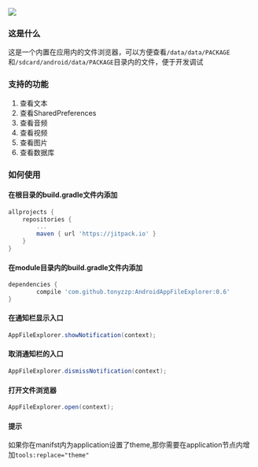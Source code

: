 [![](https://jitpack.io/v/tonyzzp/AndroidAppFileExplorer.svg)](https://jitpack.io/#tonyzzp/AndroidAppFileExplorer)

### 这是什么
这是一个内置在应用内的文件浏览器，可以方便查看`/data/data/PACKAGE`和`/sdcard/android/data/PACKAGE`目录内的文件，便于开发调试


### 支持的功能
1. 查看文本
2. 查看SharedPreferences
3. 查看音频
4. 查看视频
5. 查看图片
6. 查看数据库

### 如何使用

#### 在根目录的build.gradle文件内添加
```gradle
allprojects {
	repositories {
		...
		maven { url 'https://jitpack.io' }
	}
}
```

#### 在module目录内的build.gradle文件内添加
```gradle
dependencies {
        compile 'com.github.tonyzzp:AndroidAppFileExplorer:0.6'
}
```

#### 在通知栏显示入口
```java
AppFileExplorer.showNotification(context);
```

#### 取消通知栏的入口
```java
AppFileExplorer.dismissNotification(context);
```

#### 打开文件浏览器
```java
AppFileExplorer.open(context);
```

#### 提示
如果你在manifst内为application设置了theme,那你需要在application节点内增加`tools:replace="theme"`